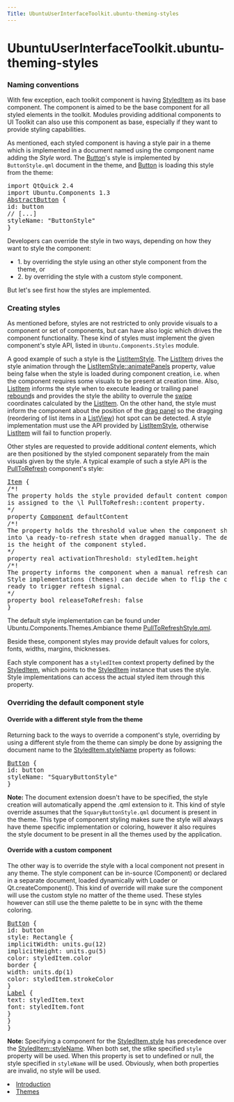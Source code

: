 ```yaml
---
Title: UbuntuUserInterfaceToolkit.ubuntu-theming-styles
---
```


# UbuntuUserInterfaceToolkit.ubuntu-theming-styles

<span class="subtitle"></span>
<!-- $$$ubuntu-theming-styles.html-description -->
<h3 >Naming conventions</h3>
<p>With few exception, each toolkit component is having <a href="Ubuntu.Components.StyledItem.md">StyledItem</a> as its base component. The component is aimed to be the base component for all styled elements in the toolkit. Modules providing additional components to UI Toolkit can also use this component as base, especially if they want to provide styling capabilities.</p>
<p>As mentioned, each styled component is having a style pair in a theme which is implemented in a document named using the component name adding the <i>Style</i> word. The <a href="Ubuntu.Components.Button.md">Button</a>'s style is implemented by <code>ButtonStyle.qml</code> document in the theme, and <a href="Ubuntu.Components.Button.md">Button</a> is loading this style from the theme:</p>
<pre class="qml">import QtQuick 2.4
import Ubuntu.Components 1.3
<span class="type"><a href="Ubuntu.Components.AbstractButton.md">AbstractButton</a></span> {
<span class="name">id</span>: <span class="name">button</span>
<span class="comment">// [...]</span>
<span class="name">styleName</span>: <span class="string">&quot;ButtonStyle&quot;</span>
}</pre>
<p>Developers can override the style in two ways, depending on how they want to style the component:</p>
<ul>
<li>1. by overriding the style using an other style component from the theme, or</li>
<li>2. by overriding the style with a custom style component.</li>
</ul>
<p>But let's see first how the styles are implemented.</p>
<h3 >Creating styles</h3>
<p>As mentioned before, styles are not restricted to only provide visuals to a component or set of components, but can have also logic which drives the component functionality. These kind of styles must implement the given component's style API, listed in <code>Ubuntu.Components.Styles</code> module.</p>
<p>A good example of such a style is the <a href="Ubuntu.Components.Styles.ListItemStyle.md">ListItemStyle</a>. The <a href="Ubuntu.Components.ListItem.md">ListItem</a> drives the style animation through the <a href="Ubuntu.Components.Styles.ListItemStyle.md#animatePanels-prop">ListItemStyle::animatePanels</a> property, value being false when the style is loaded during component creation, i.e&#x2e; when the component requires some visuals to be present at creation time. Also, <a href="Ubuntu.Components.ListItem.md">ListItem</a> informs the style when to execute leading or trailing panel <a href="Ubuntu.Components.Styles.ListItemStyle.md#rebound-method">rebound</a>s and provides the style the ability to overrule the <a href="Ubuntu.Components.Styles.ListItemStyle.md#swipeEvent-method">swipe</a> coordinates calculated by the <a href="Ubuntu.Components.ListItem.md">ListItem</a>. On the other hand, the style must inform the component about the position of the <a href="Ubuntu.Components.Styles.ListItemStyle.md#dragPanel-prop">drag panel</a> so the dragging (reordering of list items in a <a href="../sdk-14.10/QtQuick.ListView.md">ListView</a>) hot spot can be detected. A style implementation must use the API provided by <a href="Ubuntu.Components.Styles.ListItemStyle.md">ListItemStyle</a>, otherwise <a href="Ubuntu.Components.ListItem.md">ListItem</a> will fail to function properly.</p>
<p>Other styles are requested to provide additional <i>content</i> elements, which are then positioned by the styled component separately from the main visuals given by the style. A typical example of such a style API is the <a href="Ubuntu.Components.PullToRefresh.md">PullToRefresh</a> component's style:</p>
<pre class="qml"><span class="type"><a href="../sdk-14.10/QtQuick.Item.md">Item</a></span> {
<span class="comment">/*!
The property holds the style provided default content component. The value
is assigned to the \l PullToRefresh::content property.
*/</span>
property <span class="type"><a href="../sdk-14.10/QtQml.Component.md">Component</a></span> <span class="name">defaultContent</span>
<span class="comment">/*!
The property holds the threshold value when the component should enter
into \a ready-to-refresh state when dragged manually. The default value
is the height of the component styled.
*/</span>
property <span class="type">real</span> <span class="name">activationThreshold</span>: <span class="name">styledItem</span>.<span class="name">height</span>
<span class="comment">/*!
The property informs the component when a manual refresh can be triggered.
Style implementations (themes) can decide when to flip the component to be
ready to trigger reftesh signal.
*/</span>
property <span class="type">bool</span> <span class="name">releaseToRefresh</span>: <span class="number">false</span>
}</pre>
<p>The default style implementation can be found under Ubuntu.Components.Themes.Ambiance theme <a href="http://bazaar.launchpad.net/~ubuntu-sdk-team/ubuntu-ui-toolkit/trunk/view/head:/src/Ubuntu/Components/Themes/Ambiance/1.3/PullToRefreshStyle.qml">PullToRefreshStyle.qml</a>.</p>
<p>Beside these, component styles may provide default values for colors, fonts, widths, margins, thicknesses.</p>
<p>Each style component has a <code>styledItem</code> context property defined by the <a href="Ubuntu.Components.StyledItem.md">StyledItem</a>, which points to the <a href="Ubuntu.Components.StyledItem.md">StyledItem</a> instance that uses the style. Style implementations can access the actual styled item through this property.</p>
<h3 >Overriding the default component style</h3>
<h4 >Override with a different style from the theme</h4>
<p>Returning back to the ways to override a component's style, overriding by using a different style from the theme can simply be done by assigning the document name to the <a href="Ubuntu.Components.StyledItem.md#styleName-prop">StyledItem.styleName</a> property as follows:</p>
<pre class="qml"><span class="type"><a href="Ubuntu.Components.Button.md">Button</a></span> {
<span class="name">id</span>: <span class="name">button</span>
<span class="name">styleName</span>: <span class="string">&quot;SquaryButtonStyle&quot;</span>
}</pre>
<p><b>Note: </b>The document extension doesn't have to be specified, the style creation will automatically append the .qml extension to it. This kind of style override assumes that the <code>SquaryButtonStyle.qml</code> document is present in the theme. This type of component styling makes sure the style will always have theme specific implementation or coloring, however it also requires the style document to be present in all the themes used by the application.</p>
<h4 >Override with a custom component</h4>
<p>The other way is to override the style with a local component not present in any theme. The style component can be in-source (Component) or declared in a separate document, loaded dynamically with Loader or Qt.createComponent(). This kind of override will make sure the component will use the custom style no matter of the theme used. These styles however can still use the theme palette to be in sync with the theme coloring.</p>
<pre class="qml"><span class="type"><a href="Ubuntu.Components.Button.md">Button</a></span> {
<span class="name">id</span>: <span class="name">button</span>
<span class="name">style</span>: <span class="name">Rectangle</span> {
<span class="name">implicitWidth</span>: <span class="name">units</span>.<span class="name">gu</span>(<span class="number">12</span>)
<span class="name">implicitHeight</span>: <span class="name">units</span>.<span class="name">gu</span>(<span class="number">5</span>)
<span class="name">color</span>: <span class="name">styledItem</span>.<span class="name">color</span>
<span class="type">border</span> {
<span class="name">width</span>: <span class="name">units</span>.<span class="name">dp</span>(<span class="number">1</span>)
<span class="name">color</span>: <span class="name">styledItem</span>.<span class="name">strokeColor</span>
}
<span class="type"><a href="Ubuntu.Components.Label.md">Label</a></span> {
<span class="name">text</span>: <span class="name">styledItem</span>.<span class="name">text</span>
<span class="name">font</span>: <span class="name">styledItem</span>.<span class="name">font</span>
}
}
}</pre>
<p><b>Note: </b>Specifying a component for the <a href="Ubuntu.Components.StyledItem.md#style-prop">StyledItem.style</a> has precedence over the <a href="Ubuntu.Components.StyledItem.md#styleName-prop">StyledItem::styleName</a>. When both set, the stlke specified <code>style</code> property will be used. When this property is set to undefined or null, the style specified in <code>styleName</code> will be used. Obviously, when both properties are invalid, no style will be used.</p>
<!-- @@@ubuntu-theming-styles.html -->
<p class="naviNextPrevious footerNavi">
<li><a class="prevPage" href="UbuntuUserInterfaceToolkit.ubuntu-theming.md">Introduction</a></li>
<li><a class="nextPage" href="UbuntuUserInterfaceToolkit.ubuntu-theming-themes.md">Themes</a></li>
</p>
